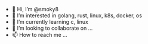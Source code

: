 - 👋 Hi, I’m @smoky8
- 👀 I’m interested in golang, rust, linux, k8s, docker, os
- 🌱 I’m currently learning c, linux
- 💞️ I’m looking to collaborate on ...
- 📫 How to reach me ...

<!---
smoky8/smoky8 is a ✨ special ✨ repository because its `README.md` (this file) appears on your GitHub profile.
You can click the Preview link to take a look at your changes.
--->
